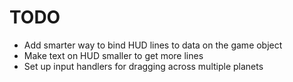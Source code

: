 # TODO

- Add smarter way to bind HUD lines to data on the game object
- Make text on HUD smaller to get more lines
- Set up input handlers for dragging across multiple planets
